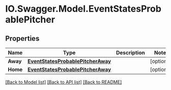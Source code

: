 # IO.Swagger.Model.EventStatesProbablePitcher
## Properties

Name | Type | Description | Notes
------------ | ------------- | ------------- | -------------
**Away** | [**EventStatesProbablePitcherAway**](EventStatesProbablePitcherAway.md) |  | [optional] 
**Home** | [**EventStatesProbablePitcherAway**](EventStatesProbablePitcherAway.md) |  | [optional] 

[[Back to Model list]](../README.md#documentation-for-models) [[Back to API list]](../README.md#documentation-for-api-endpoints) [[Back to README]](../README.md)

